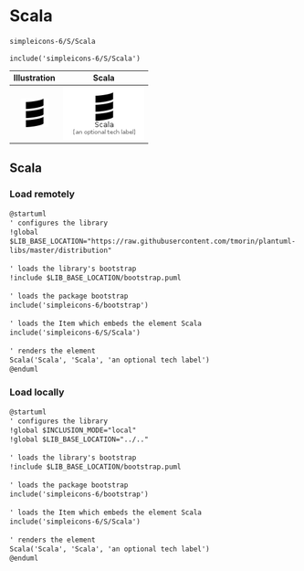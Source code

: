 # Scala


```text
simpleicons-6/S/Scala
```

```text
include('simpleicons-6/S/Scala')
```



| Illustration | Scala |
| :---: | :---: |
| ![illustration for Illustration](../../simpleicons-6/S/Scala.png) | ![illustration for Scala](../../simpleicons-6/S/Scala.Local.png) |




## Scala

### Load remotely
```plantuml
@startuml
' configures the library
!global $LIB_BASE_LOCATION="https://raw.githubusercontent.com/tmorin/plantuml-libs/master/distribution"

' loads the library's bootstrap
!include $LIB_BASE_LOCATION/bootstrap.puml

' loads the package bootstrap
include('simpleicons-6/bootstrap')

' loads the Item which embeds the element Scala
include('simpleicons-6/S/Scala')

' renders the element
Scala('Scala', 'Scala', 'an optional tech label')
@enduml
```

### Load locally
```plantuml
@startuml
' configures the library
!global $INCLUSION_MODE="local"
!global $LIB_BASE_LOCATION="../.."

' loads the library's bootstrap
!include $LIB_BASE_LOCATION/bootstrap.puml

' loads the package bootstrap
include('simpleicons-6/bootstrap')

' loads the Item which embeds the element Scala
include('simpleicons-6/S/Scala')

' renders the element
Scala('Scala', 'Scala', 'an optional tech label')
@enduml
```

